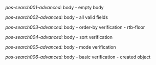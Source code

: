 *pos-search001-advanced:* body - empty body

*pos-search002-advanced:* body - all valid fields

*pos-search003-advanced:* body - order-by verification - rtb-floor

*pos-search004-advanced:* body - sort verification

*pos-search005-advanced:* body - mode verification

*pos-search006-advanced:* body - basic verification - created object
